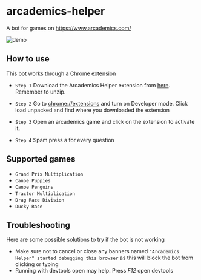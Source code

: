 # arcademics-helper

A bot for games on <https://www.arcademics.com/>

![demo](https://user-images.githubusercontent.com/101005658/170934998-f7af8941-b48b-41d1-980a-474cfd2e55f5.gif "demo")

## How to use

This bot works through a Chrome extension

- `Step 1` Download the Arcademics Helper extension from [here](https://github.com/DaveH355/arcademics-helper/archive/refs/heads/main.zip). Remember to unzip.

- `Step 2` Go to [chrome://extensions](chrome://extensions/) and turn on Developer mode. Click load unpacked and find where you downloaded the extension

- `Step 3` Open an arcademics game and click on the extension to activate it.

- `Step 4` Spam press a for every question

## Supported games

- `Grand Prix Multiplication`
- `Canoe Puppies`
- `Canoe Penguins`
- `Tractor Multiplication`
- `Drag Race Division`
- `Ducky Race`

## Troubleshooting

Here are some possible solutions to try if the bot is not working

- Make sure not to cancel or close any banners named `"Arcademics Helper" started debugging this browser` as this will block the bot from clicking or typing
- Running with devtools open may help. Press _F12_ open devtools
